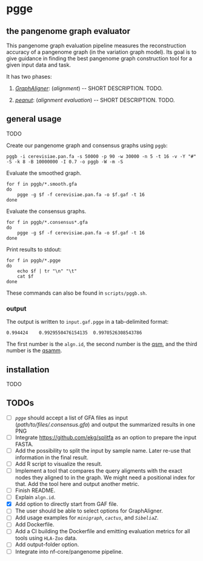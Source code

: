# pgge

## the pangenome graph evaluator

This pangenome graph evaluation pipeline measures the reconstruction accuracy of a pangenome graph (in the variation graph model).
Its goal is to give guidance in finding the best pangenome graph construction tool for a given input data and task.

It has two phases:

1. _[GraphAligner](https://github.com/maickrau/GraphAligner)_: (*alignment*) -- SHORT DESCRIPTION. TODO.

2. _[peanut](https://github.com/subwaystation/rs-peanut)_: (*alignment evaluation*) -- SHORT DESCRIPTION. TODO.

## general usage

TODO

Create our pangenome graph and consensus graphs using `pggb`:

```
pggb -i cerevisiae.pan.fa -s 50000 -p 90 -w 30000 -n 5 -t 16 -v -Y "#" -S -k 8 -B 10000000 -I 0.7 -o pggb -W -m -S
```
Evaluate the smoothed graph.
```
for f in pggb/*.smooth.gfa
do
	pgge -g $f -f cerevisiae.pan.fa -o $f.gaf -t 16 
done
```
Evaluate the consensus graphs.
```
for f in pggb/*.consensus*.gfa
do
    pgge -g $f -f cerevisiae.pan.fa -o $f.gaf -t 16
done
```
Print results to stdout:
```
for f in pggb/*.pgge
do
    echo $f | tr "\n" "\t"
    cat $f
done 
```

These commands can also be found in `scripts/pggb.sh`.
### output

The output is written to `input.gaf.pgge` in a tab-delimited format:
```
0.994424	0.9929550476154135	0.9970526308543786
```
The first number is the `algn.id`, the second number is the  [qsm](https://github.com/subwaystation/rs-peanut#query-sequence-match-qsm), and the third number is the [qsamm](https://github.com/subwaystation/rs-peanut#query-sequence-alignment-match-mismatch-qsamm).

## installation
TODO

## TODOs
- [ ] _`pgge`_ should accept a list of GFA files as input (_path/to/files/*.consensus*.gfa_) and output the summarized results in one PNG
- [ ] Integrate https://github.com/ekg/splitfa as an option to prepare the input FASTA.
- [ ] Add the possibility to split the input by sample name. Later re-use that information in the final result. 
- [ ] Add R script to visualize the result.
- [ ] Implement a tool that compares the query aligments with the exact nodes they aligned to in the graph. We might need a positional index for that. Add the tool here and output another metric.
- [ ] Finish README.
- [ ] Explain `algn.id`.
- [x] Add option to directly start from GAF file.
- [ ] The user should be able to select options for GraphAligner.
- [ ] Add usage examples for _`minigraph`_, _`cactus`_, and _`SibeliaZ`_.
- [ ] Add Dockerfile.
- [ ] Add a CI building the Dockerfile and emitting evaluation metrics for all tools using `HLA-Zoo` data.
- [ ] Add output-folder option.
- [ ] Integrate into nf-core/pangenome pipeline.